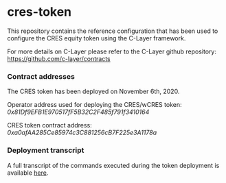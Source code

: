 # cres-token
This repository contains the reference configuration that has been used to configure the CRES equity token using the C-Layer framework.

For more details on C-Layer please refer to the C-Layer github repository:
https://github.com/c-layer/contracts


### Contract addresses
The CRES token has been deployed on November 6th, 2020.

Operator address used for deploying the CRES/wCRES token:
*0x81Df9EFB1E970517fF5B32C2F485f791f3410164*

CRES token contract address:
*0xa0afAA285Ce85974c3C881256cB7F225e3A1178a*


### Deployment transcript
A full transcript of the commands executed during the token deployment is available [here](./deployment_transcript.txt).





